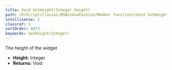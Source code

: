 ```yaml
---
title: Void SetHeight(Integer Height)
path: /EJScript/Classes/NSWindowPosSize/Member functions/Void SetHeight(Integer p_0)
intellisense: 1
classref: 1
sortOrder: 8873
keywords: SetHeight(Integer)
---
```



The height of the widget



* **Height:** Integer
* **Returns:** Void


